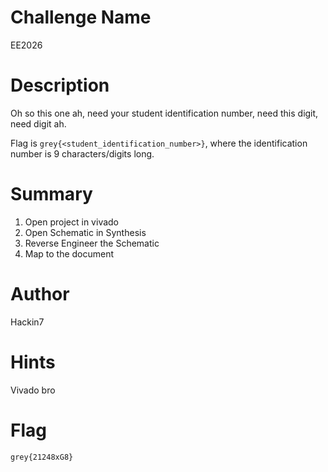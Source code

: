 # Challenge Name

EE2026

# Description

Oh so this one ah, need your student identification number, need this digit, need digit ah.

Flag is `grey{<student_identification_number>}`, where the identification number is 9 characters/digits long.

# Summary

1. Open project in vivado
2. Open Schematic in Synthesis
3. Reverse Engineer the Schematic
4. Map to the document

# Author

Hackin7

# Hints

Vivado bro

# Flag

`grey{21248xG8}`
